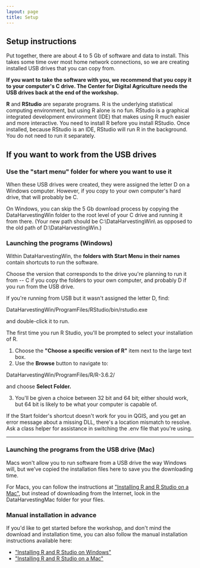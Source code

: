 ```yaml
---
layout: page
title: Setup
---
```


## Setup instructions

Put together, there are about 4 to 5 Gb of software and data to install.
This takes some time over most home network connections, so we are creating installed USB drives 
that you can copy from.

**If you want to take the software with you, we recommend that you copy it to your
computer's C drive. The Center for Digital Agriculture needs the USB drives back
at the end of the workshop.**

**R** and **RStudio** are separate programs. R is the
underlying statistical computing environment, but using R alone is no
fun. RStudio is a graphical integrated development environment (IDE) that makes
using R much easier and more interactive. You need to install R before you
install RStudio. Once installed, because RStudio is an IDE, RStudio will run R 
in the background.  You do not need to run it separately. 

## If you want to work from the USB drives

### Use the "start menu" folder for where you want to use it
When these USB drives were created, they were assigned the letter D on a Windows computer.
However, if you copy to your own computer's hard drive, that will probably be C.

On Windows, you can skip the 5 Gb download process by copying the DataHarvestingWin folder
to the root level of your C drive and running it from  there. (Your new path should be
C:\DataHarvestingWin\ as opposed to the old path of D:\DataHarvestingWin\.) 

### Launching the programs (Windows)
Within DataHarvestingWin, the **folders with Start Menu in their names** contain shortcuts
to run the software.

Choose the version that corresponds to the drive you're planning to run it from --
C if you copy the folders to your own computer, and probably D if you run from the USB
drive. 

If you're running from USB but it wasn't assigned the letter D, find:

 DataHarvestingWin/ProgramFiles/RStudio/bin/rstudio.exe

and double-click it to run.

The first time you run R Studio, you'll be prompted to select your installation of R. 

1. Choose the **"Choose a specific version of R"** item next to the large text box.
2. Use the **Browse** button to navigate to:

 DataHarvestingWin/ProgramFiles/R/R-3.6.2/ 

and choose **Select Folder.**

3. You'll be given a choice between 32 bit and 64 bit; either should work, but 64 bit
is likely to be what your computer is capable of.

If the Start folder's shortcut doesn't work for you in QGIS, and you get an error message about a 
missing DLL, there's a location mismatch to resolve. Ask a class helper for assistance 
in switching the .env file that you're using.


<hr>

### Launching the programs from the USB drive (Mac)
Macs won't allow you to run software from a USB drive the way Windows will, but we've copied the installation files here to save you the downloading time.

For Macs, you can follow the instructions at ["Installing R and R Studio on a Mac"](https://data-carpentry-for-agriculture.github.io/trial-lesson/10-Installing-R-on-Mac/index.html), but instead of downloading from the Internet, look in the DataHarvestingMac folder for your files.

### Manual installation in advance
If you'd like to get started before the workshop, and don't mind the download and installation time, you can also follow the manual installation instructions available here:

* ["Installing R and R Studio on Windows"](https://data-carpentry-for-agriculture.github.io/trial-lesson/10-Installing-R-on-Mac/index.html)
* ["Installing R and R Studio on a Mac"](https://data-carpentry-for-agriculture.github.io/trial-lesson/11-Installing-R-on-Windows/index.html)
